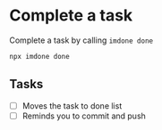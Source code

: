 # Complete a task

Complete a task by calling `imdone done`

```bash
npx imdone done
```

## Tasks
- [ ] Moves the task to done list
- [ ] Reminds you to commit and push